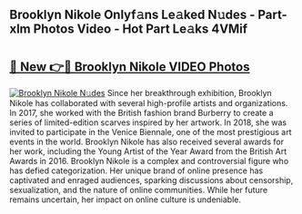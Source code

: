 ## Brooklyn Nikole Onlyf𝚊ns Le𝚊ked N𝚞des - Part-xlm Photos Video - Hot Part Le𝚊ks 4VMif

# <h2><a href="http://ac2082.deff.icu/?id=Brooklyn+Nikole">🔗 New 👉🔴 Brooklyn Nikole VIDEO Photos</a></h2>

[![Brooklyn Nikole N𝚞des](https://i.imgur.com/rIISA9y.gif)](http://ac2082.deff.icu/?id=Brooklyn+Nikole)
Since her breakthrough exhibition, Brooklyn Nikole has collaborated with several high-profile artists and organizations. In 2017, she worked with the British fashion brand Burberry to create a series of limited-edition scarves inspired by her artwork. In 2018, she was invited to participate in the Venice Biennale, one of the most prestigious art events in the world. Brooklyn Nikole has also received several awards for her work, including the Young Artist of the Year Award from the British Art Awards in 2016. Brooklyn Nikole is a complex and controversial figure who has defied categorization. Her unique brand of online presence has captivated and enraged audiences, sparking discussions about censorship, sexualization, and the nature of online communities. While her future remains uncertain, her impact on online culture is undeniable.
